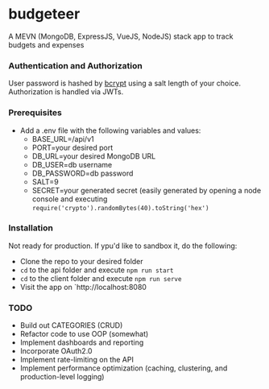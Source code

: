 # budgeteer
A MEVN (MongoDB, ExpressJS, VueJS, NodeJS) stack app to track budgets and expenses

### Authentication and Authorization
User password is hashed by [bcrypt](https://www.npmjs.com/package/bcryptjs) using a salt length of your choice. Authorization is handled via JWTs.

### Prerequisites
  - Add a .env file with the following variables and values:
    - BASE_URL=/api/v1
    - PORT=your desired port
    - DB_URL=your desired MongoDB URL
    - DB_USER=db username
    - DB_PASSWORD=db password
    - SALT=9
    - SECRET=your generated secret (easily generated by opening a node console and executing `require('crypto').randomBytes(40).toString('hex')`
    
### Installation 
Not ready for production. If ypu'd like to sandbox it, do the following:
  - Clone the repo to your desired folder
  - `cd` to the api folder and execute `npm run start`
  - `cd` to the client folder and execute `npm run serve`
  - Visit the app on `http://localhost:8080
  
### TODO
  - Build out CATEGORIES (CRUD)
  - Refactor code to use OOP (somewhat)
  - Implement dashboards and reporting
  - Incorporate OAuth2.0
  - Implement rate-limiting on the API
  - Implement performance optimization (caching, clustering, and production-level logging)
